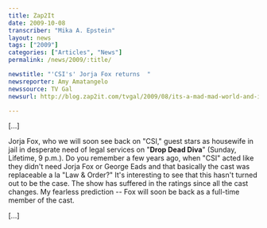 ```yaml
---
title: Zap2It
date: 2009-10-08
transcriber: "Mika A. Epstein"
layout: news
tags: ["2009"]
categories: ["Articles", "News"]
permalink: /news/2009/:title/

newstitle: "'CSI's' Jorja Fox returns  "
newsreporter: Amy Amatangelo
newssource: TV Gal
newsurl: http://blog.zap2it.com/tvgal/2009/08/its-a-mad-mad-world-and-i-love-watching-it.html

---
```


[...]

Jorja Fox, who we will soon see back on "CSI," guest stars as housewife in jail in desperate need of legal services on "**Drop Dead Diva**" (Sunday, Lifetime, 9 p.m.). Do you remember a few years ago, when "CSI" acted like they didn't need Jorja Fox or George Eads and that basically the cast was replaceable a la "Law & Order?" It's interesting to see that this hasn't turned out to be the case. The show has suffered in the ratings since all the cast changes. My fearless prediction -- Fox will soon be back as a full-time member of the cast.

[...]
